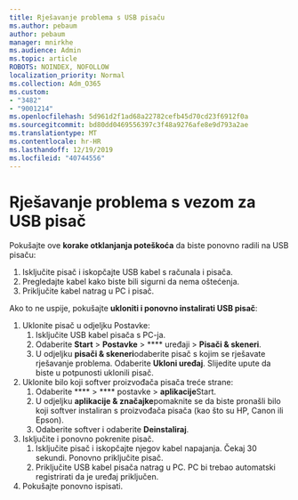```yaml
---
title: Rješavanje problema s USB pisaču
ms.author: pebaum
author: pebaum
manager: mnirkhe
ms.audience: Admin
ms.topic: article
ROBOTS: NOINDEX, NOFOLLOW
localization_priority: Normal
ms.collection: Adm_O365
ms.custom:
- "3482"
- "9001214"
ms.openlocfilehash: 5d961d2f1ad68a22782cefb45d70cd23f6912f0a
ms.sourcegitcommit: bd80dd0469556397c3f48a9276afe8e9d793a2ae
ms.translationtype: MT
ms.contentlocale: hr-HR
ms.lasthandoff: 12/19/2019
ms.locfileid: "40744556"
---
```

# <a name="fix-usb-printer-connection-issues"></a>Rješavanje problema s vezom za USB pisač

Pokušajte ove **korake otklanjanja poteškoća** da biste ponovno radili na USB pisaču:

1. Isključite pisač i iskopčajte USB kabel s računala i pisača.
2. Pregledajte kabel kako biste bili sigurni da nema oštećenja.
3. Priključite kabel natrag u PC i pisač.

Ako to ne uspije, pokušajte **ukloniti i ponovno instalirati USB pisač**:

1. Uklonite pisač u odjeljku Postavke:
    1. Isključite USB kabel pisača s PC-ja.
    2. Odaberite **Start** > **Postavke** > **** uređaji > **Pisači & skeneri**.
    3. U odjeljku **pisači & skeneri**odaberite pisač s kojim se rješavate rješavanje problema. Odaberite **Ukloni uređaj**. Slijedite upute da biste u potpunosti uklonili pisač.
2. Uklonite bilo koji softver proizvođača pisača treće strane:
    1. Odaberite **** > **** postavke > **aplikacije**Start.
    2. U odjeljku **aplikacije & značajke**pomaknite se da biste pronašli bilo koji softver instaliran s proizvođača pisača (kao što su HP, Canon ili Epson).
    3. Odaberite softver i odaberite **Deinstaliraj**.
3. Isključite i ponovno pokrenite pisač.<br>
    1. Isključite pisač i iskopčajte njegov kabel napajanja. Čekaj 30 sekundi. Ponovno priključite pisač.
    2. Priključite USB kabel pisača natrag u PC. PC bi trebao automatski registrirati da je uređaj priključen.
4. Pokušajte ponovno ispisati.